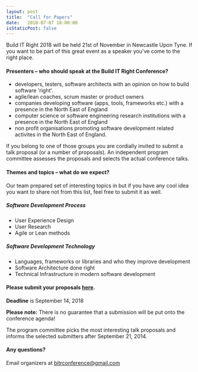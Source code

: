 ```yaml
---
layout: post
title:  "Call for Papers"
date:   2018-07-07 18:00:00
isStaticPost: false
---
```

Build IT Right 2018 will be held 21st of November in Newcastle Upon
Tyne. If you want to be part of this great event as a speaker you've
come to the right place.

#### Presenters – who should speak at the Build IT Right Conference?

* developers, testers, software architects with an opinion on how to
  build software 'right'.
* agile/lean coaches, scrum master or product owners
* companies developing software (apps, tools, frameworks etc.) with a presence in the North East of England
* computer science or software engineering research institutions with a presence in the North East of England
* non profit organisations promoting software development related
  activites in the North East of England.

If you belong to one of those groups you are cordially invited to submit a talk proposal (or a number of proposals). An independent program committee assesses the proposals and selects the actual conference talks.<br/>

#### Themes and topics – what do we expect?
Our team prepared set of interesting topics in but if you have any cool idea you want to share not from this list, feel free to submit it as well.

##### Software Development Process

* User Experience Design
* User Research
* Agile or Lean methods

##### Software Development Technology

* Languages, frameworks or libraries and who they improve development
* Software Architecture done right
* Technical Infrastructure in modern software development

#### Please submit your proposals [here](http://bit.ly/dfua-c4p).
__Deadline__ is September 14, 2018

__Please note:__ There is no guarantee that a submission will be put onto the conference agenda!<br/>

The program committee picks the most interesting talk proposals and informs the selected submitters after September 21, 2014.<br/>

#### Any questions?
Email organizers at [bitrconference@gmail.com](mailto:bitrconference@gmail.com)

